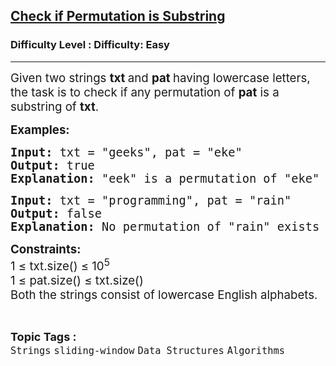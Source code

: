 <h2><a href="https://www.geeksforgeeks.org/problems/check-if-permutation-is-substring/1">Check if Permutation is Substring</a></h2><h3>Difficulty Level : Difficulty: Easy</h3><hr><div class="problems_problem_content__Xm_eO"><p><span style="font-size: 14pt;">Given two strings <strong>txt </strong>and <strong>pat </strong>having lowercase letters, the task is to check if any permutation of <strong>pat</strong> is a substring of <strong>txt</strong>.</span></p>
<p><span style="font-size: 14pt;"><strong>Examples:</strong></span></p>
<pre><span style="font-size: 14pt;"><strong>Input:&nbsp;</strong>txt = "geeks", pat = "eke"<br><strong>Output: </strong>true<strong><br>Explanation:</strong> "eek" is a permutation of "eke" which exists in "geeks".</span></pre>
<pre><span style="font-size: 14pt;"><strong>Input:&nbsp;</strong>txt = "programming", pat = "rain"<br><strong>Output: </strong>false<strong><br>Explanation:</strong> No permutation of "rain" exists as a substring in "programming".<br></span></pre>
<p><span style="font-size: 14pt;"><strong style="font-size: 18.6667px;">Constraints:</strong><br style="font-size: 18.6667px;"><span style="font-size: 18.6667px;">1 ≤ txt.size() ≤ 10</span><sup>5</sup><br style="font-size: 18.6667px;"><span style="font-size: 18.6667px;">1 ≤ pat.size()&nbsp;</span><span style="font-size: 18.6667px;">≤</span><span style="font-size: 18.6667px;">&nbsp;txt.size()</span><br style="font-size: 18.6667px;"><span style="font-size: 18.6667px;">Both the strings consist of lowercase English alphabets.</span></span></p></div><br><p><span style=font-size:18px><strong>Topic Tags : </strong><br><code>Strings</code>&nbsp;<code>sliding-window</code>&nbsp;<code>Data Structures</code>&nbsp;<code>Algorithms</code>&nbsp;